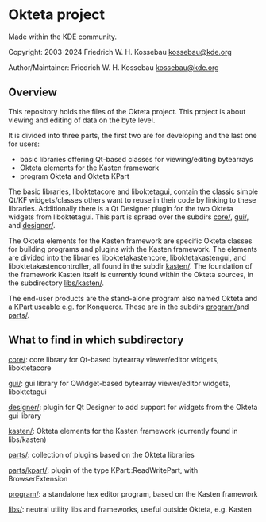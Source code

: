 Okteta project
==============
Made within the KDE community.

Copyright: 2003-2024 Friedrich W. H. Kossebau <kossebau@kde.org>

Author/Maintainer: Friedrich W. H. Kossebau <kossebau@kde.org>


Overview
--------
This repository holds the files of the Okteta project. This project is about
viewing and editing of data on the byte level.

It is divided into three parts, the first two are for developing and the last
one for users:
* basic libraries offering Qt-based classes for viewing/editing bytearrays
* Okteta elements for the Kasten framework
* program Okteta and Okteta KPart

The basic libraries, liboktetacore and liboktetagui, contain the classic simple
Qt/KF widgets/classes others want to reuse in their code by linking to these
libraries. Additionally there is a Qt Designer plugin for the two Okteta widgets
from liboktetagui. This part is spread over the subdirs [core/](core/), [gui/](gui/), and
[designer/](designer/).

The Okteta elements for the Kasten framework are specific Okteta classes for
building programs and plugins with the Kasten framework. The elements are
divided into the libraries liboktetakastencore, liboktetakastengui, and
liboktetakastencontroller, all found in the subdir [kasten/](kasten/).
The foundation of the framework Kasten itself is currently found within the
Okteta sources, in the subdirectory [libs/kasten/](libs/kasten/).

The end-user products are the stand-alone program also named Okteta and a KPart
useable e.g. for Konqueror. These are in the subdirs [program/](program/)and [parts/](parts/).


What to find in which subdirectory
----------------------------------
[core/](core/):
  core library for Qt-based bytearray viewer/editor widgets, liboktetacore

[gui/](gui/):
  gui library for QWidget-based bytearray viewer/editor widgets, liboktetagui

[designer/](designer/):
  plugin for Qt Designer to add support for widgets from the Okteta gui library

[kasten/](kasten/):
  Okteta elements for the Kasten framework (currently found in libs/kasten)

[parts/](parts/):
  collection of plugins based on the Okteta libraries

[parts/kpart/](parts/kpart/):
  plugin of the type KPart::ReadWritePart, with BrowserExtension

[program/](program/):
  a standalone hex editor program, based on the Kasten framework

[libs/](libs/):
  neutral utility libs and frameworks, useful outside Okteta, e.g. Kasten
